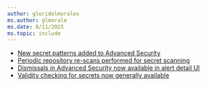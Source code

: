 ```yaml
---
author: gloridelmorales
ms.author: glmorale
ms.date: 8/11/2025
ms.topic: include
---
```


- [New secret patterns added to Advanced Security](#new-secret-patterns-added-to-advanced-security)
- [Periodic repository re-scans performed for secret scanning](#periodic-repository-re-scans-performed-for-secret-scanning)
- [Dismissals in Advanced Security now available in alert detail UI](#dismissals-in-advanced-security-now-available-in-alert-detail-ui)
- [Validity checking for secrets now generally available](#validity-checking-for-secrets-now-generally-available)